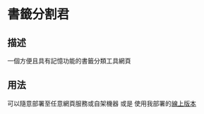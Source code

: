 # 書籤分割君
## 描述
一個方便且具有記憶功能的書籤分類工具網頁
## 用法
可以隨意部署至任意網頁服務或自架機器 或是 使用我部署的[線上版本](https://separator.tools.benjk.com)
